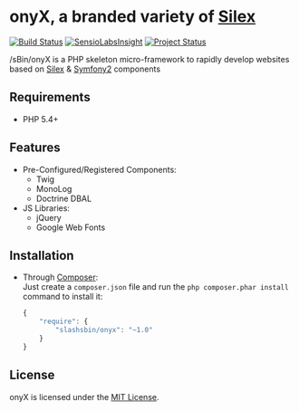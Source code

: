 onyX, a branded variety of [Silex][1]
=====================================

[![Build Status](https://travis-ci.org/slashsBin/onyX.png?branch=master)](https://travis-ci.org/slashsBin/onyX) [![SensioLabsInsight](https://insight.sensiolabs.com/projects/28d456be-5cfb-42ba-a908-eb21cd76d1c4/mini.png)](https://insight.sensiolabs.com/projects/28d456be-5cfb-42ba-a908-eb21cd76d1c4) [![Project Status](//stillmaintained.com/slashsBin/onyX.png)](https://stillmaintained.com/slashsBin/onyX)

/sBin/onyX is a PHP skeleton micro-framework to rapidly develop websites based on [Silex][1] & [Symfony2][2] components

Requirements
------------
+ PHP 5.4+

Features
--------
+ Pre-Configured/Registered Components:
    + Twig
    + MonoLog
    + Doctrine DBAL
+ JS Libraries:
    + jQuery
    + Google Web Fonts

Installation
------------
+ Through [Composer][3]:  
    Just create a `composer.json` file and run the `php composer.phar install`
    command to install it:

    ```javascript
    {
        "require": {
            "slashsbin/onyx": "~1.0"
        }
    }
    ```

License
-------
onyX is licensed under the [MIT License](http://slashsbin.mit-license.org/).

[1]: http://silex.sensiolabs.org
[2]: http://symfony.com
[3]: http://getcomposer.org
